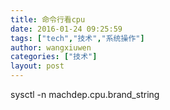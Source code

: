 ```yaml
---
title: 命令行看cpu
date: 2016-01-24 09:25:59
tags: ["tech","技术","系统操作"]
author: wangxiuwen
categories: ["技术"]
layout: post
---
```




sysctl -n machdep.cpu.brand_string 

